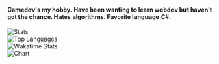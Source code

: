 #### Gamedev's my hobby. Have been wanting to learn webdev but haven't got the chance. Hates algorithms. Favorite language C#.
![Stats](https://github-readme-stats.vercel.app/api?username=palapapa&show_icons=true&theme=merko&layout)
<br>
![Top Languages](https://github-readme-stats.vercel.app/api/top-langs/?username=palapapa&theme=merko&layout=compact)
<br>
![Wakatime Stats](https://github-readme-stats.vercel.app/api/wakatime?username=palapapa&theme=merko)
<br>
![Chart](https://wakatime.com/share/@palapapa/f76707a7-0ea5-46c8-8aec-d2589112284d.svg)
